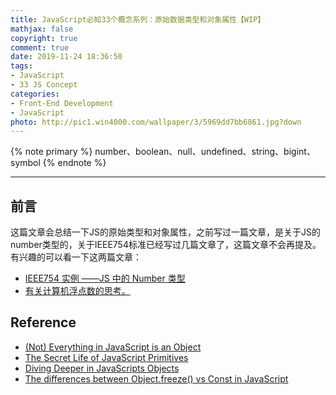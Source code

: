 ```yaml
---
title: JavaScript必知33个概念系列：原始数据类型和对象属性【WIP】
mathjax: false
copyright: true
comment: true
date: 2019-11-24 18:36:50
tags:
- JavaScript
- 33 JS Concept
categories:
- Front-End Development
- JavaScript
photo: http://pic1.win4000.com/wallpaper/3/5969dd7bb6861.jpg?down
---
```


{% note primary %}
number、boolean、null、undefined、string、bigint、symbol
{% endnote %}

<!-- more -->

---

## 前言

这篇文章会总结一下JS的原始类型和对象属性，之前写过一篇文章，是关于JS的number类型的，关于IEEE754标准已经写过几篇文章了，这篇文章不会再提及。有兴趣的可以看一下这两篇文章：

- [IEEE754 实例 ——JS 中的 Number 类型](/ieee754-float-instance-js.html)
- [有关计算机浮点数的思考。](/float-think.html)


## Reference

- [(Not) Everything in JavaScript is an Object](http://blog.brew.com.hk/not-everything-in-javascript-is-an-object/)
- [The Secret Life of JavaScript Primitives](https://javascriptweblog.wordpress.com/2010/09/27/the-secret-life-of-javascript-primitives/)
- [Diving Deeper in JavaScripts Objects](https://blog.bitsrc.io/diving-deeper-in-javascripts-objects-318b1e13dc12)
- [The differences between Object.freeze() vs Const in JavaScript](https://medium.com/@bolajiayodejithe-differences-between-object-freeze-vs-const-in-javascript-4eacea534d7c)